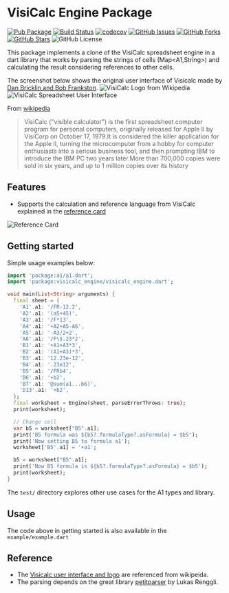 # VisiCalc Engine Package
[![Pub Package](https://img.shields.io/pub/v/visicalc_engine.svg)](https://pub.dev/packages/visicalc_engine)
[![Build Status](https://github.com/sjhorn/visicalc_engine/actions/workflows/dart.yml/badge.svg?branch=main)](https://github.com/sjhorn/visicalc_engine/actions)
[![codecov](https://codecov.io/gh/sjhorn/visicalc_engine/graph/badge.svg?token=78WVGR0OHY)](https://codecov.io/gh/sjhorn/visicalc_engine)
[![GitHub Issues](https://img.shields.io/github/issues/sjhorn/visicalc_engine.svg)](https://github.com/sjhorn/visicalc_engine/issues)
[![GitHub Forks](https://img.shields.io/github/forks/sjhorn/visicalc_engine.svg)](https://github.com/sjhorn/visicalc_engine/network)
[![GitHub Stars](https://img.shields.io/github/stars/sjhorn/visicalc_engine.svg)](https://github.com/sjhorn/visicalc_engine/stargazers)
![GitHub License](https://img.shields.io/github/license/sjhorn/visicalc_engine)

This package implements a clone of the VisiCalc spreadsheet engine in a dart library that works by parsing the strings of cells (Map<A1,String>) and calculating the result considering references to other cells.

The screenshot below shows the original user interface of Visicalc made by [Dan Bricklin and Bob Frankston](http://danbricklin.com/visicalc.htm).
![VisiCalc Logo from Wikipedia](https://upload.wikimedia.org/wikipedia/commons/thumb/8/8f/Visicalc_logo.svg/320px-Visicalc_logo.svg.png)
![VisiCalc Spreadsheet User Interface](https://upload.wikimedia.org/wikipedia/commons/7/7a/Visicalc.png)

From [wikipedia](https://en.wikipedia.org/wiki/VisiCalc) 

> VisiCalc ("visible calculator") is the first spreadsheet computer program for personal computers, originally released for Apple II by VisiCorp on October 17, 1979.It is considered the killer application for the Apple II, turning the microcomputer from a hobby for computer enthusiasts into a serious business tool, and then prompting IBM to introduce the IBM PC two years later.More than 700,000 copies were sold in six years, and up to 1 million copies over its history


## Features

 - Supports the calculation and reference language from VisiCalc explained in the [reference card](http://www.bricklin.com/history/refcard1.htm)

 ![Reference Card](https://raw.github.com/sjhorn/visicalc_engine/main/assets/refcard.png)

## Getting started

Simple usage examples below:

```dart
import 'package:a1/a1.dart';
import 'package:visicalc_engine/visicalc_engine.dart';

void main(List<String> arguments) {
  final sheet = {
    'A1'.a1: '/FR-12.2',
    'A2'.a1: '(a5+45)',
    'A3'.a1: '/F*13',
    'A4'.a1: '+A2+A5-A6',
    'A5'.a1: '-A3/2+2',
    'A6'.a1: '/F\$.23*2',
    'B1'.a1: '+A1+A3*3',
    'B2'.a1: '(A1+A3)*3',
    'B3'.a1: '12.23e-12',
    'B4'.a1: '.23e12',
    'B5'.a1: '/FRb4',
    'B6'.a1: '+b2',
    'B7'.a1: '@sum(a1...b6)',
    'D13'.a1: '+b2',
  };
  final worksheet = Engine(sheet, parseErrorThrows: true);
  print(worksheet);

  // Change cell
  var b5 = worksheet["B5".a1];
  print('B5 formula was ${b5?.formulaType?.asFormula} = $b5');
  print('Now setting B5 to formula a1');
  worksheet['B5'.a1] = '+a1';

  b5 = worksheet["B5".a1];
  print('Now B5 formula is ${b5?.formulaType?.asFormula} = $b5');
  print(worksheet);
}
```
The `test/` directory explores other use cases for the A1 types and library.

## Usage

The code above in getting started is also available in the `example/example.dart`

## Reference

* The [Visicalc user interface and logo](https://en.wikipedia.org/wiki/VisiCalc) are referenced from wikipeida.
* The parsing depends on the great library [petitparser](https://pub.dev/packages/petitparser) by Lukas Renggli.